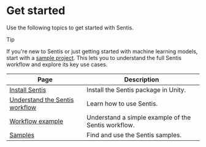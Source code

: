 # Get started

Use the following topics to get started with Sentis.

> [!TIP]
> If you're new to Sentis or just getting started with machine learning models, start with a [sample project](package-samples.md#sample-projects). This lets you to understand the full Sentis workflow and explore its key use cases.

|Page|Description|
|-|-|
|[Install Sentis](install.md)|Install the Sentis package in Unity.|
|[Understand the Sentis workflow](understand-sentis-workflow.md)|Learn how to use Sentis.|
|[Workflow example](workflow-example.md)|Understand a simple example of the Sentis workflow.|
|[Samples](package-samples.md)|Find and use the Sentis samples.|
